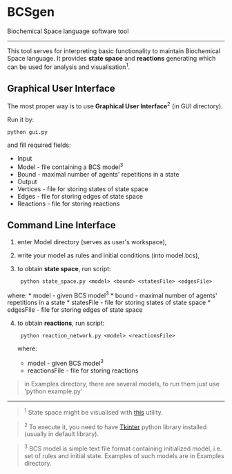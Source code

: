 # BCSgen
Biochemical Space language software tool

---

This tool serves for interpreting basic functionality to maintain Biochemical Space language. It provides __state space__ and __reactions__ generating which can be used for analysis and visualisation<sup>1</sup>.

## Graphical User Interface

The most proper way is to use __Graphical User Interface__<sup>2</sup> (in GUI directory).

Run it by:

    python gui.py
    
and fill required fields:

* Input
 * Model - file containing a BCS model<sup>3</sup>
 * Bound - maximal number of agents' repetitions in a state
* Output
 * Vertices - file for storing states of state space
 * Edges - file for storing edges of state space
 * Reactions - file for storing reactions

## Command Line Interface

1. enter Model directory (serves as user's workspace),
2. write your model as rules and initial conditions (into model.bcs),
3. to obtain __state space__, run script:

        python state_space.py <model> <bound> <statesFile> <edgesFile>
        
  where:
    * model - given BCS model<sup>3</sup>
    * bound - maximal number of agents' repetitions in a state
    * statesFile - file for storing states of state space
    * edgesFile - file for storing edges of state space
    
4. to obtain __reactions__, run script:

        python reaction_network.py <model> <reactionsFile>
        
   where:
     * model - given BCS model<sup>3</sup>
     * reactionsFile - file for storing reactions

> in Examples directory, there are several models, to run them just use 'python example.py'

---
> <sup>1</sup> State space might be visualised with [this](https://github.com/mathooo/NetworkVISUAL) utility.

> <sup>2</sup> To execute it, you need to have [Tkinter](https://wiki.python.org/moin/TkInter) python library installed (usually in default library).

> <sup>3</sup> BCS model is simple text file format containing initialized model, i.e. set of rules and initial state. Examples of such models are in Examples directory.

